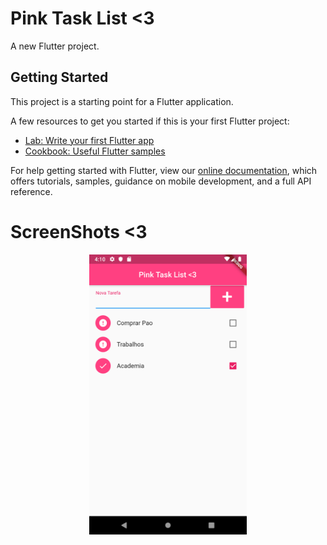 # Pink Task List <3

A new Flutter project.

## Getting Started

This project is a starting point for a Flutter application.

A few resources to get you started if this is your first Flutter project:

- [Lab: Write your first Flutter app](https://flutter.dev/docs/get-started/codelab)
- [Cookbook: Useful Flutter samples](https://flutter.dev/docs/cookbook)

For help getting started with Flutter, view our
[online documentation](https://flutter.dev/docs), which offers tutorials,
samples, guidance on mobile development, and a full API reference.


# ScreenShots <3

<center><img src="https://raw.githubusercontent.com/kennedyand98/task_list/master/images/Screenshot_1567829417.png" width="50%" height="20%"></center>
